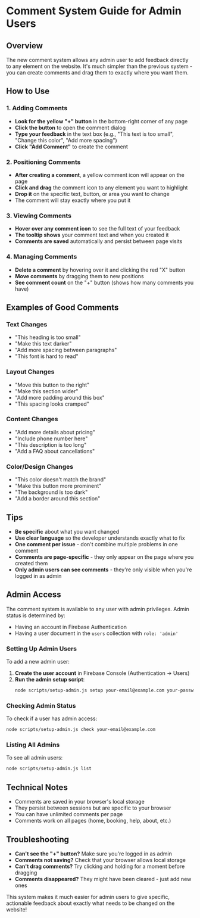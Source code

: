 # Comment System Guide for Admin Users

## Overview
The new comment system allows any admin user to add feedback directly to any element on the website. It's much simpler than the previous system - you can create comments and drag them to exactly where you want them.

## How to Use

### 1. Adding Comments
- **Look for the yellow "+" button** in the bottom-right corner of any page
- **Click the button** to open the comment dialog
- **Type your feedback** in the text box (e.g., "This text is too small", "Change this color", "Add more spacing")
- **Click "Add Comment"** to create the comment

### 2. Positioning Comments
- **After creating a comment**, a yellow comment icon will appear on the page
- **Click and drag** the comment icon to any element you want to highlight
- **Drop it** on the specific text, button, or area you want to change
- The comment will stay exactly where you put it

### 3. Viewing Comments
- **Hover over any comment icon** to see the full text of your feedback
- **The tooltip shows** your comment text and when you created it
- **Comments are saved** automatically and persist between page visits

### 4. Managing Comments
- **Delete a comment** by hovering over it and clicking the red "X" button
- **Move comments** by dragging them to new positions
- **See comment count** on the "+" button (shows how many comments you have)

## Examples of Good Comments

### Text Changes
- "This heading is too small"
- "Make this text darker"
- "Add more spacing between paragraphs"
- "This font is hard to read"

### Layout Changes
- "Move this button to the right"
- "Make this section wider"
- "Add more padding around this box"
- "This spacing looks cramped"

### Content Changes
- "Add more details about pricing"
- "Include phone number here"
- "This description is too long"
- "Add a FAQ about cancellations"

### Color/Design Changes
- "This color doesn't match the brand"
- "Make this button more prominent"
- "The background is too dark"
- "Add a border around this section"

## Tips
- **Be specific** about what you want changed
- **Use clear language** so the developer understands exactly what to fix
- **One comment per issue** - don't combine multiple problems in one comment
- **Comments are page-specific** - they only appear on the page where you created them
- **Only admin users can see comments** - they're only visible when you're logged in as admin

## Admin Access
The comment system is available to any user with admin privileges. Admin status is determined by:
- Having an account in Firebase Authentication
- Having a user document in the `users` collection with `role: 'admin'`

### Setting Up Admin Users
To add a new admin user:

1. **Create the user account** in Firebase Console (Authentication → Users)
2. **Run the admin setup script**:
   ```bash
   node scripts/setup-admin.js setup your-email@example.com your-password
   ```

### Checking Admin Status
To check if a user has admin access:
```bash
node scripts/setup-admin.js check your-email@example.com
```

### Listing All Admins
To see all admin users:
```bash
node scripts/setup-admin.js list
```

## Technical Notes
- Comments are saved in your browser's local storage
- They persist between sessions but are specific to your browser
- You can have unlimited comments per page
- Comments work on all pages (home, booking, help, about, etc.)

## Troubleshooting
- **Can't see the "+" button?** Make sure you're logged in as admin
- **Comments not saving?** Check that your browser allows local storage
- **Can't drag comments?** Try clicking and holding for a moment before dragging
- **Comments disappeared?** They might have been cleared - just add new ones

This system makes it much easier for admin users to give specific, actionable feedback about exactly what needs to be changed on the website! 